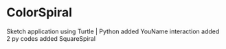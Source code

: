 # ColorSpiral

Sketch application using Turtle | Python
added YouName interaction
added 2 py codes
added SquareSpiral
